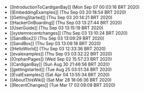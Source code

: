 * [[IntroductionToCardiganBay]] (Mon Sep 07 00:03:16 BRT 2020)
* [[EmbeddingExamples]] (Thu Sep 03 20:18:54 BRT 2020)
* [[GettingStarted]] (Thu Sep 03 20:14:21 BRT 2020)
* [[HackerOnBoarding]] (Thu Sep 03 13:27:44 BRT 2020)
* [[UserGuide]] (Thu Sep 03 13:15:19 BRT 2020)
* [[systemrecentchanges]] (Thu Sep 03 13:10:24 BRT 2020)
* [[SandBox2]] (Thu Sep 03 13:09:29 BRT 2020)
* [[SandBox]] (Thu Sep 03 13:09:18 BRT 2020)
* [[HelloWorld]] (Thu Sep 03 12:33:36 BRT 2020)
* [[evalexamples]] (Thu Sep 03 03:32:22 BRT 2020)
* [[OrphanPages]] (Wed Sep 02 15:57:23 BRT 2020)
* [[CardiganBay]] (Sun Aug 30 21:46:56 BRT 2020)
* [[gettingstarted]] (Tue Aug 25 03:51:34 BRT 2020)
* [[EvalExamples]] (Sat Apr 04 13:55:34 BRT 2020)
* [[AboutThisWiki]] (Sat Mar 28 18:06:36 BRT 2020)
* [[RecentChanges]] (Tue Mar 17 02:09:09 BRT 2020)